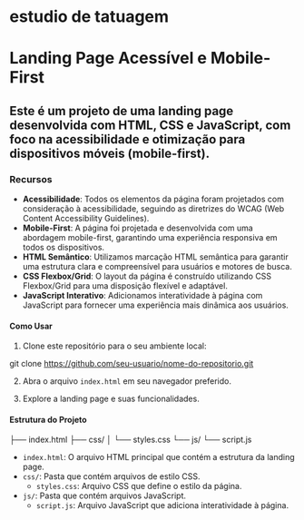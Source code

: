 # estudio de tatuagem
 
# Landing Page Acessível e Mobile-First

## Este é um projeto de uma landing page desenvolvida com HTML, CSS e JavaScript, com foco na acessibilidade e otimização para dispositivos móveis (mobile-first).

### Recursos

- **Acessibilidade**: Todos os elementos da página foram projetados com consideração à acessibilidade, seguindo as diretrizes do WCAG (Web Content Accessibility Guidelines).
- **Mobile-First**: A página foi projetada e desenvolvida com uma abordagem mobile-first, garantindo uma experiência responsiva em todos os dispositivos.
- **HTML Semântico**: Utilizamos marcação HTML semântica para garantir uma estrutura clara e compreensível para usuários e motores de busca.
- **CSS Flexbox/Grid**: O layout da página é construído utilizando CSS Flexbox/Grid para uma disposição flexível e adaptável.
- **JavaScript Interativo**: Adicionamos interatividade à página com JavaScript para fornecer uma experiência mais dinâmica aos usuários.

#### Como Usar

1. Clone este repositório para o seu ambiente local:

git clone https://github.com/seu-usuario/nome-do-repositorio.git


2. Abra o arquivo `index.html` em seu navegador preferido.

3. Explore a landing page e suas funcionalidades.

#### Estrutura do Projeto

├── index.html
├── css/
│ └── styles.css
└── js/
└── script.js


- `index.html`: O arquivo HTML principal que contém a estrutura da landing page.
- `css/`: Pasta que contém arquivos de estilo CSS.
  - `styles.css`: Arquivo CSS que define o estilo da página.
- `js/`: Pasta que contém arquivos JavaScript.
  - `script.js`: Arquivo JavaScript que adiciona interatividade à página.



